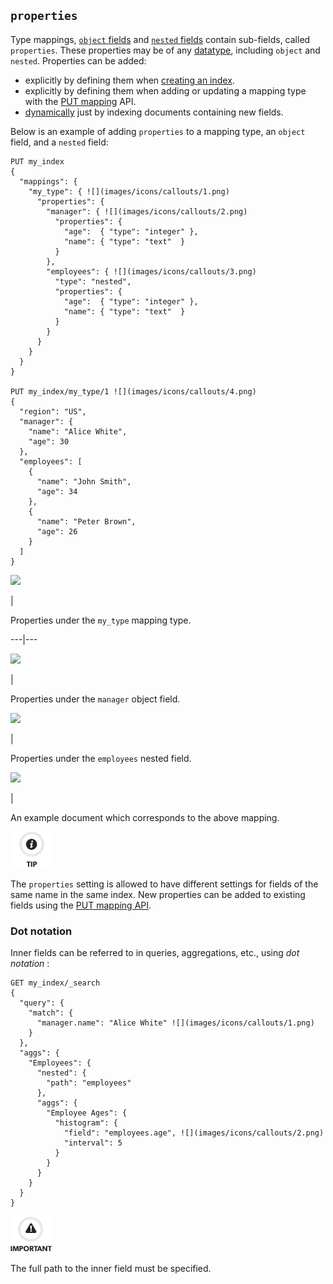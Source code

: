 ## `properties`

Type mappings, [`object` fields](object.html "Object datatype") and [`nested` fields](nested.html "Nested datatype") contain sub-fields, called `properties`. These properties may be of any [datatype](mapping-types.html "Field datatypes"), including `object` and `nested`. Properties can be added:

  * explicitly by defining them when [creating an index](indices-create-index.html "Create Index"). 
  * explicitly by defining them when adding or updating a mapping type with the [PUT mapping](indices-put-mapping.html "Put Mapping") API. 
  * [dynamically](dynamic-mapping.html "Dynamic Mapping") just by indexing documents containing new fields. 



Below is an example of adding `properties` to a mapping type, an `object` field, and a `nested` field:
    
    
    PUT my_index
    {
      "mappings": {
        "my_type": { ![](images/icons/callouts/1.png)
          "properties": {
            "manager": { ![](images/icons/callouts/2.png)
              "properties": {
                "age":  { "type": "integer" },
                "name": { "type": "text"  }
              }
            },
            "employees": { ![](images/icons/callouts/3.png)
              "type": "nested",
              "properties": {
                "age":  { "type": "integer" },
                "name": { "type": "text"  }
              }
            }
          }
        }
      }
    }
    
    PUT my_index/my_type/1 ![](images/icons/callouts/4.png)
    {
      "region": "US",
      "manager": {
        "name": "Alice White",
        "age": 30
      },
      "employees": [
        {
          "name": "John Smith",
          "age": 34
        },
        {
          "name": "Peter Brown",
          "age": 26
        }
      ]
    }

![](images/icons/callouts/1.png)

| 

Properties under the `my_type` mapping type.   
  
---|---  
  
![](images/icons/callouts/2.png)

| 

Properties under the `manager` object field.   
  
![](images/icons/callouts/3.png)

| 

Properties under the `employees` nested field.   
  
![](images/icons/callouts/4.png)

| 

An example document which corresponds to the above mapping.   
  
![Tip](images/icons/tip.png)

The `properties` setting is allowed to have different settings for fields of the same name in the same index. New properties can be added to existing fields using the [PUT mapping API](indices-put-mapping.html "Put Mapping").

### Dot notation

Inner fields can be referred to in queries, aggregations, etc., using _dot notation_ :
    
    
    GET my_index/_search
    {
      "query": {
        "match": {
          "manager.name": "Alice White" ![](images/icons/callouts/1.png)
        }
      },
      "aggs": {
        "Employees": {
          "nested": {
            "path": "employees"
          },
          "aggs": {
            "Employee Ages": {
              "histogram": {
                "field": "employees.age", ![](images/icons/callouts/2.png)
                "interval": 5
              }
            }
          }
        }
      }
    }

![Important](images/icons/important.png)

The full path to the inner field must be specified.
